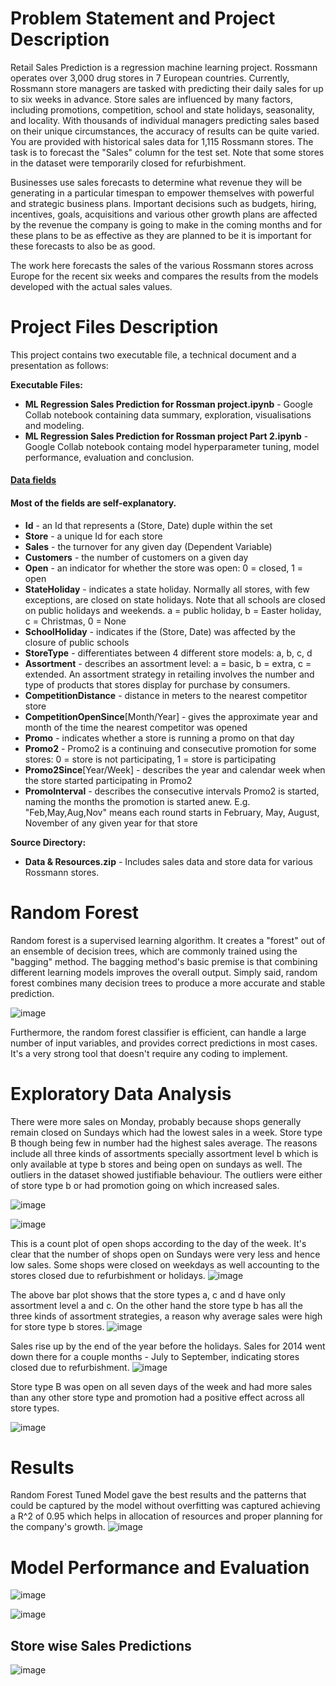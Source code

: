 # Problem Statement and Project Description
Retail Sales Prediction is a regression machine learning project. Rossmann operates over 3,000 drug stores in 7 European countries. Currently, Rossmann store managers are tasked with predicting their daily sales for up to six weeks in advance. Store sales are influenced by many factors, including promotions, competition, school and state holidays, seasonality, and locality. With thousands of individual managers predicting sales based on their unique circumstances, the accuracy of results can be quite varied. You are provided with historical sales data for 1,115 Rossmann stores. The task is to forecast the "Sales" column for the test set. Note that some stores in the dataset were temporarily closed for refurbishment.

Businesses use sales forecasts to determine what revenue they will be generating in a particular timespan to empower themselves with powerful and strategic business plans. Important decisions such as budgets, hiring, incentives, goals, acquisitions and various other growth plans are affected by the revenue the company is going to make in the coming months and for these plans to be as effective as they are planned to be it is important for these forecasts to also be as good.

The work here forecasts the sales of the various Rossmann stores across Europe for the recent six weeks and compares the results from the models developed with the actual sales values.

# Project Files Description
This project contains two executable file, a technical document and a presentation as follows:

**Executable Files:**
* **ML Regression Sales Prediction for Rossman project.ipynb** - Google Collab notebook containing data summary, exploration, visualisations and modeling.
* **ML Regression Sales Prediction for Rossman project Part 2.ipynb** - Google Collab notebook containg model hyperparameter tuning, model performance, evaluation and conclusion.

#### <u>Data fields</u>
#### Most of the fields are self-explanatory.

* **Id** - an Id that represents a (Store, Date) duple within the set
*  **Store** - a unique Id for each store
*  **Sales** - the turnover for any given day (Dependent Variable)
* **Customers** - the number of customers on a given day
* **Open** - an indicator for whether the store was open: 0 = closed, 1 = open
* **StateHoliday** - indicates a state holiday. Normally all stores, with few exceptions, are closed on state holidays. Note that all schools are closed on public holidays and weekends. a = public holiday, b = Easter holiday, c = Christmas, 0 = None
* **SchoolHoliday** - indicates if the (Store, Date) was affected by the closure of public schools
* **StoreType** - differentiates between 4 different store models: a, b, c, d
* **Assortment** - describes an assortment level: a = basic, b = extra, c = extended. An assortment strategy in retailing involves the number and type of products that stores display for purchase by consumers.
* **CompetitionDistance** - distance in meters to the nearest competitor store
* **CompetitionOpenSince**[Month/Year] - gives the approximate year and month of the time the nearest competitor was opened
* **Promo** - indicates whether a store is running a promo on that day
* **Promo2** - Promo2 is a continuing and consecutive promotion for some stores: 0 = store is not participating, 1 = store is participating
* **Promo2Since**[Year/Week] - describes the year and calendar week when the store started participating in Promo2
* **PromoInterval** - describes the consecutive intervals Promo2 is started, naming the months the promotion is started anew. E.g. "Feb,May,Aug,Nov" means each round starts in February, May, August, November of any given year for that store

**Source Directory:**
* **Data & Resources.zip** - Includes sales data and store data for various Rossmann stores.

# Random Forest

Random forest is a supervised learning algorithm. It creates a "forest" out of an ensemble of decision trees, which are commonly trained using the "bagging" method. The bagging method's basic premise is that combining different learning models improves the overall output. Simply said, random forest combines many decision trees to produce a more accurate and stable prediction.

![image](https://github.com/humayel1/Sales-Prediction-for-major-chain-store-Rossman/assets/134964717/e5b8bfda-411a-4ca4-880c-a5ba8a5fc781)


Furthermore, the random forest classifier is efficient, can handle a large number of input variables, and provides correct predictions in most cases. It's a very strong tool that doesn't require any coding to implement.

# Exploratory Data Analysis

There were more sales on Monday, probably because shops generally remain closed on Sundays which had the lowest sales in a week. Store type B though being few in number had the highest sales average. The reasons include all three kinds of assortments specially assortment level b which is only available at type b stores and being open on sundays as well. The outliers in the dataset showed justifiable behaviour. The outliers were either of store type b or had promotion going on which increased sales.

![image](https://github.com/humayel1/Sales-Prediction-for-major-chain-store-Rossman/assets/134964717/0060e8b0-957e-43b1-886d-04af5b890c07)


![image](https://github.com/humayel1/Sales-Prediction-for-major-chain-store-Rossman/assets/134964717/a04e1122-13c6-4d62-b8f2-ad7af1e1dc83)


This is a count plot of open shops according to the day of the week. It's clear that the number of shops open on Sundays were very less and hence low sales. Some shops were closed on weekdays as well accounting to the stores closed due to refurbishment or holidays.
![image](https://github.com/humayel1/Sales-Prediction-for-major-chain-store-Rossman/assets/134964717/6876cafa-1553-4a7b-9a89-e1947f423579)


The above bar plot shows that the store types a, c and d have only assortment level a and c. On the other hand the store type b has all the three kinds of assortment strategies, a reason why average sales were high for store type b stores.
![image](https://github.com/humayel1/Sales-Prediction-for-major-chain-store-Rossman/assets/134964717/f6d90150-7aac-4b07-8a9b-032ef9a05db5)


Sales rise up by the end of the year before the holidays. Sales for 2014 went down there for a couple months - July to September, indicating stores closed due to refurbishment.
![image](https://github.com/humayel1/Sales-Prediction-for-major-chain-store-Rossman/assets/134964717/b45e9c56-0ec1-4d5a-96c2-bd003776dc04)

Store type B was open on all seven days of the week and had more sales than any other store type and promotion had a positive effect across all store types.

![image](https://github.com/humayel1/Sales-Prediction-for-major-chain-store-Rossman/assets/134964717/868c04a5-2060-4d02-b383-b74f6bcf2cea)

# Results
Random Forest Tuned Model gave the best results and the patterns that could be captured by the model without overfitting was captured achieving a R^2 of 0.95 which helps in allocation of resources and proper planning for the company's growth.
![image](https://github.com/humayel1/Sales-Prediction-for-major-chain-store-Rossman/assets/134964717/d1684c75-d5ed-447e-b114-fae297bd7e45)

# Model Performance and Evaluation

![image](https://github.com/humayel1/Sales-Prediction-for-major-chain-store-Rossman/assets/134964717/995bda6e-0a9c-4e85-9d78-ec7f2b89109d)


![image](https://github.com/humayel1/Sales-Prediction-for-major-chain-store-Rossman/assets/134964717/c1f13a8b-5c25-4bde-90b4-ba53f880e7fb)

## Store wise Sales Predictions

![image](https://github.com/humayel1/Sales-Prediction-for-major-chain-store-Rossman/assets/134964717/66114208-620f-45e1-b464-9b01f5128eec)

